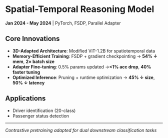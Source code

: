 # Spatial-Temporal Reasoning Model

​**Jan 2024 - May 2024**​ | PyTorch, FSDP, Parallel Adapter

## Core Innovations
- ​**3D-Adapted Architecture**: Modified ViT-1.2B for spatiotemporal data
- ​**Memory-Efficient Training**: FSDP + gradient checkpointing → ​**54% ↓ mem**, ​**2× batch size**​
- ​**Adapter Fine-tuning**: 0.5% params updated → ​**​<1% acc drop**, ​**40% faster tuning**​
- ​**Optimized Inference**: Pruning + runtime optimization → ​**45% ↓ size**, ​**50% ↓ latency**​

## Applications
- Driver identification (20-class)
- Passenger status detection

---
*Contrastive pretraining adapted for dual downstream classification tasks*